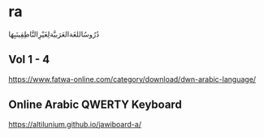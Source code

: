 # ra
دُرُوسُاللغَةالعَرَبيَّةلِغَيْرِالنَّاطِقِينَبِهَا

## Vol 1 - 4 
https://www.fatwa-online.com/category/download/dwn-arabic-language/

## Online Arabic QWERTY Keyboard
https://altilunium.github.io/jawiboard-a/
